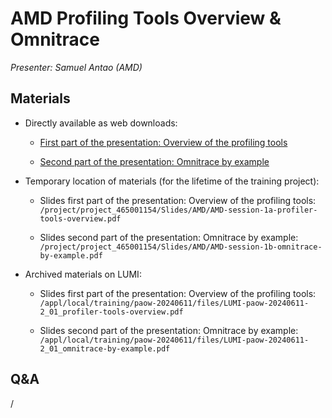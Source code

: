 # AMD Profiling Tools Overview & Omnitrace

*Presenter: Samuel Antao (AMD)*

## Materials

-   Directly available as web downloads:

    -   [First part of the presentation: Overview of the profiling tools](https://462000265.lumidata.eu/paow-20240611/files/LUMI-paow-20240611-2_01_profiler-tools-overview.pdf)

    -   [Second part of the presentation: Omnitrace by example](https://462000265.lumidata.eu/paow-20240611/files/LUMI-paow-20240611-2_01_omnitrace-by-example.pdf)

-   Temporary location of materials (for the lifetime of the training project):

    -   Slides first part of the presentation: Overview of the profiling tools: `/project/project_465001154/Slides/AMD/AMD-session-1a-profiler-tools-overview.pdf`

    -   Slides second part of the presentation: Omnitrace by example: `/project/project_465001154/Slides/AMD/AMD-session-1b-omnitrace-by-example.pdf`

-   Archived materials on LUMI:

    -   Slides first part of the presentation: Overview of the profiling tools: `/appl/local/training/paow-20240611/files/LUMI-paow-20240611-2_01_profiler-tools-overview.pdf`

    -   Slides second part of the presentation: Omnitrace by example: `/appl/local/training/paow-20240611/files/LUMI-paow-20240611-2_01_omnitrace-by-example.pdf`


## Q&A

/
